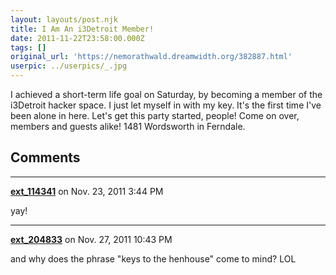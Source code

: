 ```yaml
---
layout: layouts/post.njk
title: I Am An i3Detroit Member!
date: 2011-11-22T23:58:00.000Z
tags: []
original_url: 'https://nemorathwald.dreamwidth.org/382887.html'
userpic: ../userpics/_.jpg
---
```

I achieved a short-term life goal on Saturday, by becoming a member of the i3Detroit hacker space. I just let myself in with my key. It's the first time I've been alone in here. Let's get this party started, people! Come on over, members and guests alike! 1481 Wordsworth in Ferndale.

## Comments

---

**[ext_114341](https://www.dreamwidth.org/users/ext_114341)** on Nov. 23, 2011 3:44 PM

yay!

---

**[ext_204833](https://www.dreamwidth.org/users/ext_204833)** on Nov. 27, 2011 10:43 PM

and why does the phrase "keys to the henhouse" come to mind? LOL
